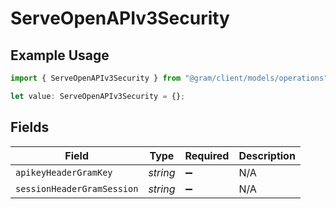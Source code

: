 # ServeOpenAPIv3Security

## Example Usage

```typescript
import { ServeOpenAPIv3Security } from "@gram/client/models/operations";

let value: ServeOpenAPIv3Security = {};
```

## Fields

| Field                      | Type                       | Required                   | Description                |
| -------------------------- | -------------------------- | -------------------------- | -------------------------- |
| `apikeyHeaderGramKey`      | *string*                   | :heavy_minus_sign:         | N/A                        |
| `sessionHeaderGramSession` | *string*                   | :heavy_minus_sign:         | N/A                        |